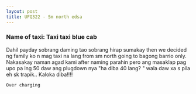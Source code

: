 ```yaml
---
layout: post
title: UFQ322 - Sm north edsa
---
```


### Name of taxi: Taxi taxi blue cab

Dahil payday sobrang daming tao sobrang hirap sumakay then we decided ng family ko n mag taxi na lang from sm north going to bagong barrio only.  Nakasakay naman agad kami after naming parahin pero ang masaklap pag upo pa lng 50 daw ang plugdown nya "ha diba 40 lang? " wala daw xa s pila eh sk trapik.. Kaloka diba!!!! 

```Over charging```
